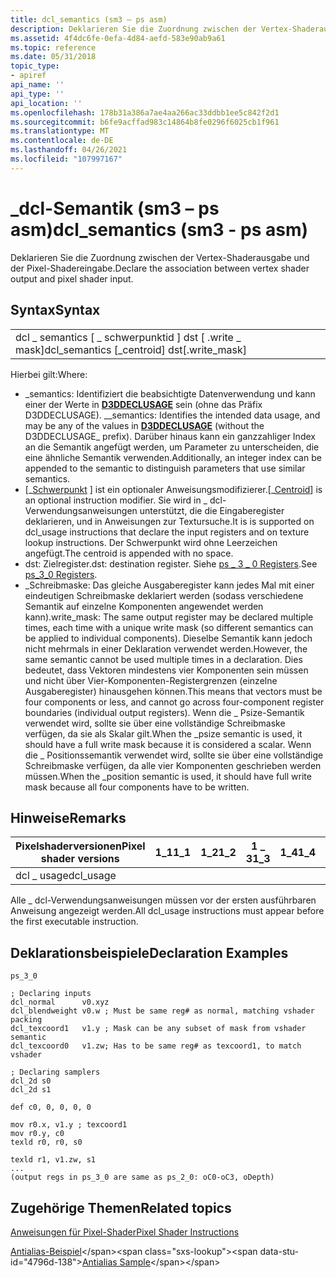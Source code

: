 ```yaml
---
title: dcl_semantics (sm3 – ps asm)
description: Deklarieren Sie die Zuordnung zwischen der Vertex-Shaderausgabe und der Pixel-Shadereingabe.
ms.assetid: 4f4dc6fe-0efa-4d84-aefd-583e90ab9a61
ms.topic: reference
ms.date: 05/31/2018
topic_type:
- apiref
api_name: ''
api_type: ''
api_location: ''
ms.openlocfilehash: 178b31a386a7ae4aa266ac33ddbb1ee5c842f2d1
ms.sourcegitcommit: b6fe9acffad983c14864b8fe0296f6025cb1f961
ms.translationtype: MT
ms.contentlocale: de-DE
ms.lasthandoff: 04/26/2021
ms.locfileid: "107997167"
---
```

# <a name="dcl_semantics-sm3---ps-asm"></a><span data-ttu-id="4796d-103">\_dcl-Semantik (sm3 – ps asm)</span><span class="sxs-lookup"><span data-stu-id="4796d-103">dcl\_semantics (sm3 - ps asm)</span></span>

<span data-ttu-id="4796d-104">Deklarieren Sie die Zuordnung zwischen der Vertex-Shaderausgabe und der Pixel-Shadereingabe.</span><span class="sxs-lookup"><span data-stu-id="4796d-104">Declare the association between vertex shader output and pixel shader input.</span></span>

## <a name="syntax"></a><span data-ttu-id="4796d-105">Syntax</span><span class="sxs-lookup"><span data-stu-id="4796d-105">Syntax</span></span>



|                                                   |
|---------------------------------------------------|
| <span data-ttu-id="4796d-106">dcl \_ semantics \[ \_ schwerpunktid \] dst \[ .write \_ mask\]</span><span class="sxs-lookup"><span data-stu-id="4796d-106">dcl\_semantics \[\_centroid\] dst\[.write\_mask\]</span></span> |



 

<span data-ttu-id="4796d-107">Hierbei gilt:</span><span class="sxs-lookup"><span data-stu-id="4796d-107">Where:</span></span>

-   <span data-ttu-id="4796d-108">\_semantics: Identifiziert die beabsichtigte Datenverwendung und kann einer der Werte in [**D3DDECLUSAGE**](/windows/desktop/direct3d9/d3ddeclusage) sein (ohne das Präfix D3DDECLUSAGE). \_</span><span class="sxs-lookup"><span data-stu-id="4796d-108">\_semantics: Identifies the intended data usage, and may be any of the values in [**D3DDECLUSAGE**](/windows/desktop/direct3d9/d3ddeclusage) (without the D3DDECLUSAGE\_ prefix).</span></span> <span data-ttu-id="4796d-109">Darüber hinaus kann ein ganzzahliger Index an die Semantik angefügt werden, um Parameter zu unterscheiden, die eine ähnliche Semantik verwenden.</span><span class="sxs-lookup"><span data-stu-id="4796d-109">Additionally, an integer index can be appended to the semantic to distinguish parameters that use similar semantics.</span></span>
-   <span data-ttu-id="4796d-110">\[\_[Schwerpunkt](dx9-graphics-reference-asm-ps-instructions-modifiers-ps-2-0.md) \] ist ein optionaler Anweisungsmodifizierer.</span><span class="sxs-lookup"><span data-stu-id="4796d-110">\[\_[Centroid](dx9-graphics-reference-asm-ps-instructions-modifiers-ps-2-0.md)\] is an optional instruction modifier.</span></span> <span data-ttu-id="4796d-111">Sie wird in \_ dcl-Verwendungsanweisungen unterstützt, die die Eingaberegister deklarieren, und in Anweisungen zur Textursuche.</span><span class="sxs-lookup"><span data-stu-id="4796d-111">It is is supported on dcl\_usage instructions that declare the input registers and on texture lookup instructions.</span></span> <span data-ttu-id="4796d-112">Der Schwerpunkt wird ohne Leerzeichen angefügt.</span><span class="sxs-lookup"><span data-stu-id="4796d-112">The centroid is appended with no space.</span></span>
-   <span data-ttu-id="4796d-113">dst: Zielregister.</span><span class="sxs-lookup"><span data-stu-id="4796d-113">dst: destination register.</span></span> <span data-ttu-id="4796d-114">Siehe [ps \_ 3 \_ 0 Registers](dx9-graphics-reference-asm-ps-registers-ps-3-0.md).</span><span class="sxs-lookup"><span data-stu-id="4796d-114">See [ps\_3\_0 Registers](dx9-graphics-reference-asm-ps-registers-ps-3-0.md).</span></span>
-   <span data-ttu-id="4796d-115">\_Schreibmaske: Das gleiche Ausgaberegister kann jedes Mal mit einer eindeutigen Schreibmaske deklariert werden (sodass verschiedene Semantik auf einzelne Komponenten angewendet werden kann).</span><span class="sxs-lookup"><span data-stu-id="4796d-115">write\_mask: The same output register may be declared multiple times, each time with a unique write mask (so different semantics can be applied to individual components).</span></span> <span data-ttu-id="4796d-116">Dieselbe Semantik kann jedoch nicht mehrmals in einer Deklaration verwendet werden.</span><span class="sxs-lookup"><span data-stu-id="4796d-116">However, the same semantic cannot be used multiple times in a declaration.</span></span> <span data-ttu-id="4796d-117">Dies bedeutet, dass Vektoren mindestens vier Komponenten sein müssen und nicht über Vier-Komponenten-Registergrenzen (einzelne Ausgaberegister) hinausgehen können.</span><span class="sxs-lookup"><span data-stu-id="4796d-117">This means that vectors must be four components or less, and cannot go across four-component register boundaries (individual output registers).</span></span> <span data-ttu-id="4796d-118">Wenn die \_ Psize-Semantik verwendet wird, sollte sie über eine vollständige Schreibmaske verfügen, da sie als Skalar gilt.</span><span class="sxs-lookup"><span data-stu-id="4796d-118">When the \_psize semantic is used, it should have a full write mask because it is considered a scalar.</span></span> <span data-ttu-id="4796d-119">Wenn die \_ Positionssemantik verwendet wird, sollte sie über eine vollständige Schreibmaske verfügen, da alle vier Komponenten geschrieben werden müssen.</span><span class="sxs-lookup"><span data-stu-id="4796d-119">When the \_position semantic is used, it should have full write mask because all four components have to be written.</span></span>

## <a name="remarks"></a><span data-ttu-id="4796d-120">Hinweise</span><span class="sxs-lookup"><span data-stu-id="4796d-120">Remarks</span></span>



| <span data-ttu-id="4796d-121">Pixelshaderversionen</span><span class="sxs-lookup"><span data-stu-id="4796d-121">Pixel shader versions</span></span> | <span data-ttu-id="4796d-122">1\_1</span><span class="sxs-lookup"><span data-stu-id="4796d-122">1\_1</span></span> | <span data-ttu-id="4796d-123">1\_2</span><span class="sxs-lookup"><span data-stu-id="4796d-123">1\_2</span></span> | <span data-ttu-id="4796d-124">1 \_ 3</span><span class="sxs-lookup"><span data-stu-id="4796d-124">1\_3</span></span> | <span data-ttu-id="4796d-125">1\_4</span><span class="sxs-lookup"><span data-stu-id="4796d-125">1\_4</span></span> | <span data-ttu-id="4796d-126">2 \_ 0</span><span class="sxs-lookup"><span data-stu-id="4796d-126">2\_0</span></span> | <span data-ttu-id="4796d-127">2 \_ x</span><span class="sxs-lookup"><span data-stu-id="4796d-127">2\_x</span></span> | <span data-ttu-id="4796d-128">2 \_ sw</span><span class="sxs-lookup"><span data-stu-id="4796d-128">2\_sw</span></span> | <span data-ttu-id="4796d-129">3 \_ 0</span><span class="sxs-lookup"><span data-stu-id="4796d-129">3\_0</span></span> | <span data-ttu-id="4796d-130">3 \_ sw</span><span class="sxs-lookup"><span data-stu-id="4796d-130">3\_sw</span></span> |
|-----------------------|------|------|------|------|------|------|-------|------|-------|
| <span data-ttu-id="4796d-131">dcl \_ usage</span><span class="sxs-lookup"><span data-stu-id="4796d-131">dcl\_usage</span></span>            |      |      |      |      |      |      |       | <span data-ttu-id="4796d-132">x</span><span class="sxs-lookup"><span data-stu-id="4796d-132">x</span></span>    | <span data-ttu-id="4796d-133">x</span><span class="sxs-lookup"><span data-stu-id="4796d-133">x</span></span>     |



 

<span data-ttu-id="4796d-134">Alle \_ dcl-Verwendungsanweisungen müssen vor der ersten ausführbaren Anweisung angezeigt werden.</span><span class="sxs-lookup"><span data-stu-id="4796d-134">All dcl\_usage instructions must appear before the first executable instruction.</span></span>

## <a name="declaration-examples"></a><span data-ttu-id="4796d-135">Deklarationsbeispiele</span><span class="sxs-lookup"><span data-stu-id="4796d-135">Declaration Examples</span></span>


```
ps_3_0

; Declaring inputs
dcl_normal      v0.xyz
dcl_blendweight v0.w ; Must be same reg# as normal, matching vshader packing
dcl_texcoord1   v1.y ; Mask can be any subset of mask from vshader semantic
dcl_texcoord0   v1.zw; Has to be same reg# as texcoord1, to match vshader

; Declaring samplers
dcl_2d s0
dcl_2d s1

def c0, 0, 0, 0, 0

mov r0.x, v1.y ; texcoord1
mov r0.y, c0
texld r0, r0, s0

texld r1, v1.zw, s1
...
(output regs in ps_3_0 are same as ps_2_0: oC0-oC3, oDepth)
```



## <a name="related-topics"></a><span data-ttu-id="4796d-136">Zugehörige Themen</span><span class="sxs-lookup"><span data-stu-id="4796d-136">Related topics</span></span>

<dl> <dt>

[<span data-ttu-id="4796d-137">Anweisungen für Pixel-Shader</span><span class="sxs-lookup"><span data-stu-id="4796d-137">Pixel Shader Instructions</span></span>](dx9-graphics-reference-asm-ps-instructions.md)
</dt> <dt>

<span data-ttu-id="4796d-138">[Antialias-Beispiel](https://msdn.microsoft.com/library/Ee415231(v=VS.85).aspx)</span><span class="sxs-lookup"><span data-stu-id="4796d-138">[Antialias Sample](https://msdn.microsoft.com/library/Ee415231(v=VS.85).aspx)</span></span>
</dt> </dl>

 

 

